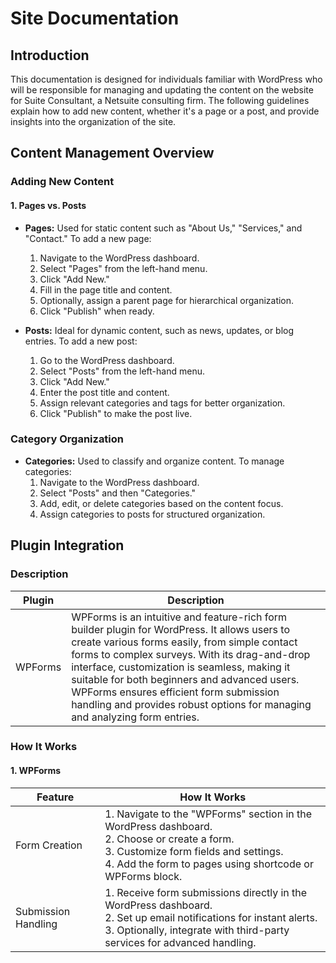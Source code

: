 # Site Documentation

## Introduction

This documentation is designed for individuals familiar with WordPress who will be responsible for managing and updating the content on the website for Suite Consultant, a Netsuite consulting firm. The following guidelines explain how to add new content, whether it's a page or a post, and provide insights into the organization of the site.

## Content Management Overview

### Adding New Content

#### 1. Pages vs. Posts

- **Pages:** Used for static content such as "About Us," "Services," and "Contact." To add a new page:
  1. Navigate to the WordPress dashboard.
  2. Select "Pages" from the left-hand menu.
  3. Click "Add New."
  4. Fill in the page title and content.
  5. Optionally, assign a parent page for hierarchical organization.
  6. Click "Publish" when ready.

- **Posts:** Ideal for dynamic content, such as news, updates, or blog entries. To add a new post:
  1. Go to the WordPress dashboard.
  2. Select "Posts" from the left-hand menu.
  3. Click "Add New."
  4. Enter the post title and content.
  5. Assign relevant categories and tags for better organization.
  6. Click "Publish" to make the post live.

### Category Organization

- **Categories:** Used to classify and organize content. To manage categories:
  1. Navigate to the WordPress dashboard.
  2. Select "Posts" and then "Categories."
  3. Add, edit, or delete categories based on the content focus.
  4. Assign categories to posts for structured organization.

## Plugin Integration

### Description

| Plugin | Description |
|---|---|
| WPForms | WPForms is an intuitive and feature-rich form builder plugin for WordPress. It allows users to create various forms easily, from simple contact forms to complex surveys. With its drag-and-drop interface, customization is seamless, making it suitable for both beginners and advanced users. WPForms ensures efficient form submission handling and provides robust options for managing and analyzing form entries. |

### How It Works

#### 1. WPForms

| Feature | How It Works |
|---|---|
| Form Creation | 1. Navigate to the "WPForms" section in the WordPress dashboard. <br> 2. Choose or create a form. <br> 3. Customize form fields and settings. <br> 4. Add the form to pages using shortcode or WPForms block. |
|Submission Handling | 1. Receive form submissions directly in the WordPress dashboard. <br> 2. Set up email notifications for instant alerts. <br> 3. Optionally, integrate with third-party services for advanced handling. |

